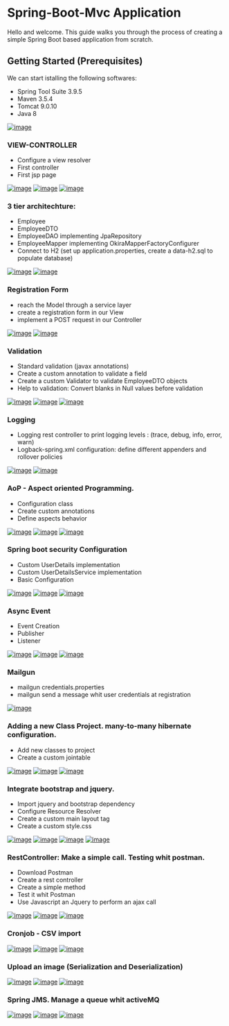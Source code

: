 # Spring-Boot-Mvc Application

Hello and welcome.
This guide walks you through the process of creating a simple Spring Boot based application from scratch. 

## Getting Started (Prerequisites)

We can start istalling the following softwares:

- Spring Tool Suite 3.9.5
- Maven 3.5.4
- Tomcat 9.0.10
- Java 8 

[![image](https://image.ibb.co/ktS01L/sett.png)](installation.md)

### VIEW-CONTROLLER

- Configure a view resolver
- First controller
- First jsp page

[![image](https://image.ibb.co/c2Bxg9/springgood.png)](https://www.baeldung.com/spring-mvc-view-resolver-tutorial)
[![image](https://image.ibb.co/cKBtKU/wiki.png)](https://en.wikipedia.org/wiki/Model%E2%80%93view%E2%80%93controller)
[![image](https://image.ibb.co/kbE3op/solution_2480514_1280.png)](viewresolver.md)

### 3 tier architechture:

- Employee
- EmployeeDTO
- EmployeeDAO implementing JpaRepository
- EmployeeMapper implementing OkiraMapperFactoryConfigurer
- Connect to H2 (set up application.properties, create a data-h2.sql to populate database)

[![image](https://image.ibb.co/cKBtKU/wiki.png)](https://en.wikipedia.org/wiki/Multitier_architecture#Three-tier_architecture)
[![image](https://image.ibb.co/kbE3op/solution_2480514_1280.png)](3layers.md)

### Registration Form

- reach the Model through a service layer
- create a registration form in our View
- implement a POST request in our Controller

[![image](https://image.ibb.co/c2Bxg9/springgood.png)](https://www.baeldung.com/spring-mvc-form-tutorial)
[![image](https://image.ibb.co/kbE3op/solution_2480514_1280.png)](registration.md)

### Validation

- Standard validation (javax annotations)
- Create a custom annotation to validate a field
- Create a custom Validator to validate EmployeeDTO objects
- Help to validation: Convert blanks in Null values before validation

[![image](https://image.ibb.co/c2Bxg9/springgood.png)](https://www.baeldung.com/javax-validation)
[![image](https://image.ibb.co/cKBtKU/wiki.png)](https://en.wikipedia.org/wiki/Data_validation)
[![image](https://image.ibb.co/kbE3op/solution_2480514_1280.png)](validation.md)

### Logging

- Logging rest controller to print logging levels : (trace, debug, info, error, warn)
- Logback-spring.xml configuration: define different appenders and rollover policies

[![image](https://image.ibb.co/c2Bxg9/springgood.png)](https://www.mkyong.com/logging/logback-xml-example/)
[![image](https://image.ibb.co/kbE3op/solution_2480514_1280.png)](logging.md)

### AoP - Aspect oriented Programming.

- Configuration class
- Create custom annotations
- Define aspects behavior

[![image](https://image.ibb.co/c2Bxg9/springgood.png)](https://www.baeldung.com/spring-aop-annotation)
[![image](https://image.ibb.co/cKBtKU/wiki.png)](https://en.wikipedia.org/wiki/Aspect-oriented_programming)
[![image](https://image.ibb.co/kbE3op/solution_2480514_1280.png)](aop.md)

### Spring boot security Configuration

- Custom UserDetails implementation
- Custom UserDetailsService implementation
- Basic Configuration

[![image](https://image.ibb.co/c2Bxg9/springgood.png)](https://www.baeldung.com/security-spring)
[![image](https://image.ibb.co/cKBtKU/wiki.png)](https://en.wikipedia.org/wiki/Cross-cutting_concern)
[![image](https://image.ibb.co/kbE3op/solution_2480514_1280.png)](security.md)

### Async Event

- Event Creation
- Publisher
- Listener

[![image](https://image.ibb.co/c2Bxg9/springgood.png)](https://www.baeldung.com/spring-events)
[![image](https://image.ibb.co/cKBtKU/wiki.png)](https://it.wikipedia.org/wiki/Publish/subscribe)
[![image](https://image.ibb.co/kbE3op/solution_2480514_1280.png)](async.md)

### Mailgun

- mailgun credentials.properties
- mailgun send a message whit user credentials at registration

[![image](https://image.ibb.co/kbE3op/solution_2480514_1280.png)](mailgun.md)

### Adding a new Class Project. many-to-many hibernate configuration.

- Add new classes to project
- Create a custom jointable

[![image](https://image.ibb.co/c2Bxg9/springgood.png)](https://www.baeldung.com/hibernate-many-to-many)
[![image](https://image.ibb.co/cKBtKU/wiki.png)](https://en.wikipedia.org/wiki/Many-to-many_(data_model))
[![image](https://image.ibb.co/kbE3op/solution_2480514_1280.png)](m2m.md)

### Integrate bootstrap and jquery.

- Import jquery and bootstrap dependency
- Configure Resource Resolver
- Create a custom main layout tag 
- Create a custom style.css

[![image](https://image.ibb.co/ktS01L/sett.png)](https://o7planning.org/en/10749/using-twitter-bootstrap-in-spring-boot)
[![image](https://image.ibb.co/cKBtKU/wiki.png)](https://en.wikipedia.org/wiki/JQuery)
[![image](https://image.ibb.co/cKBtKU/wiki.png)](https://en.wikipedia.org/wiki/Bootstrap_(front-end_framework))
[![image](https://image.ibb.co/kbE3op/solution_2480514_1280.png)](bootstrap.md)

### RestController: Make a simple call. Testing whit postman.

- Download Postman
- Create a rest controller
- Create a simple method
- Test it whit Postman
- Use Javascript an Jquery to perform an ajax call

[![image](https://image.ibb.co/hYVEX0/postman.png)](https://www.getpostman.com/)
[![image](https://image.ibb.co/cKBtKU/wiki.png)](https://en.wikipedia.org/wiki/Ajax_(programming))
[![image](https://image.ibb.co/kbE3op/solution_2480514_1280.png)](postman.md)

### Cronjob - CSV import

[![image](https://image.ibb.co/c2Bxg9/springgood.png)]()
[![image](https://image.ibb.co/cKBtKU/wiki.png)]()
[![image](https://image.ibb.co/kbE3op/solution_2480514_1280.png)](cronjob.md)

### Upload an image (Serialization and Deserialization)

[![image](https://image.ibb.co/c2Bxg9/springgood.png)]()
[![image](https://image.ibb.co/cKBtKU/wiki.png)]()
[![image](https://image.ibb.co/kbE3op/solution_2480514_1280.png)](upload.md) 

### Spring JMS. Manage a queue whit activeMQ

[![image](https://image.ibb.co/c2Bxg9/springgood.png)]()
[![image](https://image.ibb.co/cKBtKU/wiki.png)]()
[![image](https://image.ibb.co/kbE3op/solution_2480514_1280.png)](jms.md)


